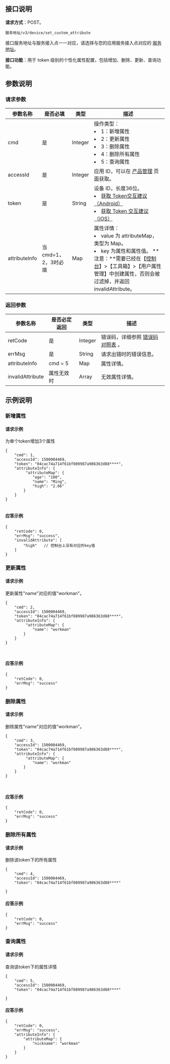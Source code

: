## 接口说明

**请求方式**：POST。

```plaintext
服务地址/v3/device/set_custom_attribute
```

接口服务地址与服务接入点一一对应，请选择与您的应用服务接入点对应的 [服务地址](https://cloud.tencent.com/document/product/548/49157)。

**接口功能**：用于 token 级别的个性化属性配置，包括增加、删除、更新、查询功能。

## 参数说明

### 请求参数

| 参数名称 | 是否必填 | 类型    | 描述                                                         |
| -------- | -------- | ------- | ------------------------------------------------------------ |
| cmd      | 是       | Integer | 操作类型：<li>1：新增属性<li>2：更新属性<li>3：删除属性<li>4：删除所有属性<li>5：查询属性 |
| accessId | 是       | Integer | 应用 ID，可以在 [产品管理](https://console.cloud.tencent.com/tpns) 页面获取。 |
| token    | 是       | String  | 设备 ID，长度36位。<li> [获取 Token交互建议（Android）](https://cloud.tencent.com/document/product/548/36652#.E8.8E.B7.E5.8F.96-tpns-token-.E4.BA.A4.E4.BA.92.E5.BB.BA.E8.AE.AE)<li> [获取 Token 交互建议（iOS）](https://cloud.tencent.com/document/product/548/36663#.E8.8E.B7.E5.8F.96-tpns-token-.E4.BA.A4.E4.BA.92.E5.BB.BA.E8.AE.AE) |
| attributeInfo   | 当 cmd=1，2，3时必填   | Map |属性详情： <li> value 为 attributeMap，类型为 Map。<li>  key 为属性和属性值。 **注意：**需要已经在【[控制台](https://console.cloud.tencent.com/tpns)】>【工具箱】>【用户属性管理】中创建属性，否则会被过滤掉，并返回 invalidAttribute。

<span id="attributeInfo"></span>

### 返回参数

| 参数名称         | 是否必定返回   | 类型    | 描述                                                         |
| ---------------- | ---------- | ------- | ------------------------------------------------------------ |
| retCode          | 是         | Integer | 错误码，详细参照 [错误码对照表](https://cloud.tencent.com/document/product/548/39080) 。 |
| errMsg           | 是         | String  | 请求出错时的错误信息。                                       |
| attributeInfo    | cmd = 5    | Map     | 属性详情。                                                   |
| invalidAttribute | 属性无效时 | Array   | 无效属性详情。                                               |

## 示例说明

### 新增属性

#### 请求示例
为单个token增加3个属性
```
{
    "cmd": 1,
    "accessId": 1500004469, 
    "token": "04cac74a714f61bf089987a986363d88****",   
    "attributeInfo": {
         "attributeMap": {
            "age": "100",
            "name": "Ming",
            "high": "2.66"
        }
    }
}


```

#### 应答示例

```
{
    "retCode": 0,
    "errMsg": "success",
    "invalidAttribute": [
        "high"   // 控制台上没有对应的key值
    ]
}
```
### 更新属性

#### 请求示例
更新属性"name"对应的值"workman"。
```
{
    "cmd": 2,    
    "accessId": 1500004469,
    "token": "04cac74a714f61bf089987a986363d88****",
    "attributeInfo": {
         "attributeMap": {
            "name": "workman"   
        }
    }
}



```
#### 应答示例

```
{
    "retCode": 0,
    "errMsg": "success"
}
```

### 删除属性

#### 请求示例

删除属性"name"对应的值"workman"。
```
{
    "cmd": 3,    
    "accessId": 1500004469,
    "token": "04cac74a714f61bf089987a986363d88****",
    "attributeInfo": {
         "attributeMap": {
            "name": "workman"  
        }
    }
}



```

#### 应答示例

```
{
    "retCode": 0,
    "errMsg": "success"
}
```
### 删除所有属性

#### 请求示例

删除该token下的所有属性
```
{
    "cmd": 4,    
    "accessId": 1500004469,
    "token": "04cac74a714f61bf089987a986363d88****"  

}
```

#### 应答示例

```
{
    "retCode": 0,
    "errMsg": "success"
}
```

### 查询属性
#### 请求示例
查询该token下的属性详情
```
{
    "cmd": 5,    
    "accessId": 1500004469,
    "token": "04cac74a714f61bf089987a986363d88****"

}
```

#### 应答示例

```
{
    "retCode": 0,
    "errMsg": "success",
    "attributeInfo": {
        "attributeMap": {
            "nickname": "workman"
        }
    }
}
```


